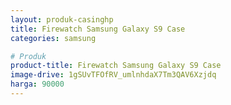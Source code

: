 ```yaml
---
layout: produk-casinghp
title: Firewatch Samsung Galaxy S9 Case
categories: samsung

# Produk
product-title: Firewatch Samsung Galaxy S9 Case
image-drive: 1gSUvTFOfRV_umlnhdaX7Tm3QAV6Xzjdq
harga: 90000
---
```

